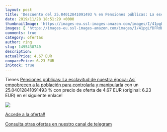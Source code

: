 ```yaml
---
layout: post
title: 'Descuento del 25.04012841091493 % en Pensiones públicas: La esclavitud de nue'
date: 2019/11/28 18:51:29 +0000
thumbnailImage: 'https://images-eu.ssl-images-amazon.com/images/I/41pgLfDFRdL._SL200_.jpg'
images: [ 'https://images-eu.ssl-images-amazon.com/images/I/41pgLfDFRdL._SL200_.jpg' ]
comments: true
category: ofertas
author: ring
slug: 1495438740
description:
actualPrice: 4.67 EUR
comparePrice: 6.23 EUR
inStock: true
---
```


Tienes [Pensiones públicas: La esclavitud de nuestra época: Así empobrecen a la población para controlarla y manipularla](https://www.amazon.com/dp/1495438740/?tag=redken08-20) con un 25.04012841091493 % con precio de oferta de 4.67 EUR (original: 6.23 EUR) en el siguiente enlace!

[![](https://images-eu.ssl-images-amazon.com/images/I/41pgLfDFRdL._SL200_.jpg)](https://www.amazon.com/dp/1495438740/?tag=redken08-20)

[Accede a la oferta!!](https://www.amazon.com/dp/1495438740/?tag=redken08-20)

[Consulta otras ofertas en nuestro canal de telegram](https://t.me/s/ofertas25)
